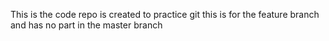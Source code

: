 This is the code repo is created to practice git
this is for the feature branch and has no part in the master branch

